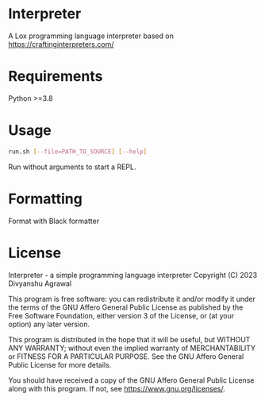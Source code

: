 # Interpreter

A Lox programming language interpreter based on https://craftinginterpreters.com/

# Requirements

Python >=3.8

# Usage

```bash
run.sh [--file=PATH_TO_SOURCE] [--help]
```

Run without arguments to start a REPL.

# Formatting

Format with Black formatter

# License

Interpreter - a simple programming language interpreter
Copyright (C) 2023 Divyanshu Agrawal

This program is free software: you can redistribute it and/or modify
it under the terms of the GNU Affero General Public License as published
by the Free Software Foundation, either version 3 of the License, or
(at your option) any later version.

This program is distributed in the hope that it will be useful,
but WITHOUT ANY WARRANTY; without even the implied warranty of
MERCHANTABILITY or FITNESS FOR A PARTICULAR PURPOSE. See the
GNU Affero General Public License for more details.

You should have received a copy of the GNU Affero General Public License
along with this program. If not, see <https://www.gnu.org/licenses/>.
